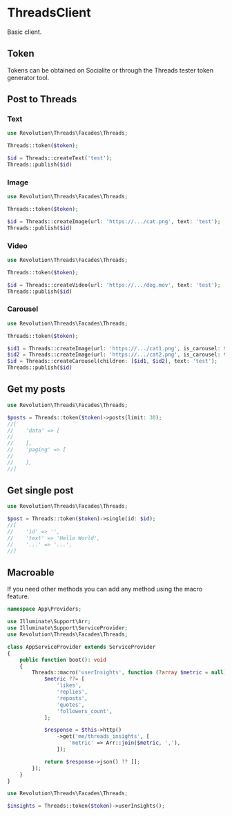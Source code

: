 ThreadsClient
====

Basic client.

## Token
Tokens can be obtained on Socialite or through the Threads tester token generator tool.

## Post to Threads

### Text
```php
use Revolution\Threads\Facades\Threads;

Threads::token($token);

$id = Threads::createText('test');
Threads::publish($id)
```

### Image
```php
use Revolution\Threads\Facades\Threads;

Threads::token($token);

$id = Threads::createImage(url: 'https://.../cat.png', text: 'test');
Threads::publish($id)
```

### Video
```php
use Revolution\Threads\Facades\Threads;

Threads::token($token);

$id = Threads::createVideo(url: 'https://.../dog.mov', text: 'test');
Threads::publish($id)
```

### Carousel
```php
use Revolution\Threads\Facades\Threads;

Threads::token($token);

$id1 = Threads::createImage(url: 'https://.../cat1.png', is_carousel: true);
$id2 = Threads::createImage(url: 'https://.../cat2.png', is_carousel: true);
$id = Threads::createCarousel(children: [$id1, $id2], text: 'test');
Threads::publish($id)
```

## Get my posts

```php
use Revolution\Threads\Facades\Threads;

$posts = Threads::token($token)->posts(limit: 30);
//[
//    'data' => [
//
//    ],
//    'paging' => [
//
//    ],
//]
```

## Get single post

```php
use Revolution\Threads\Facades\Threads;

$post = Threads::token($token)->single(id: $id);
//[
//    'id' => '',
//    'text' => 'Hello World',
//    '...' => '...',
//]
```

## Macroable
If you need other methods you can add any method using the macro feature.

```php
namespace App\Providers;

use Illuminate\Support\Arr;
use Illuminate\Support\ServiceProvider;
use Revolution\Threads\Facades\Threads;

class AppServiceProvider extends ServiceProvider
{
    public function boot(): void
    {
        Threads::macro('userInsights', function (?array $metric = null): array {
            $metric ??= [
                'likes',
                'replies',
                'reposts',
                'quotes',
                'followers_count',
            ];

            $response = $this->http()
                ->get('me/threads_insights', [
                    'metric' => Arr::join($metric, ','),
                ]);

            return $response->json() ?? [];
        });
    }
}
```

```php
use Revolution\Threads\Facades\Threads;

$insights = Threads::token($token)->userInsights();
```
